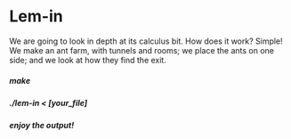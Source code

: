 # Lem-in
We are going to look in depth at its calculus bit. How does it work? Simple! We make an ant farm, with tunnels and rooms; we place the ants on one side; and we look at how they find the exit.

##### make
##### ./lem-in < [your_file]
##### enjoy the output!
